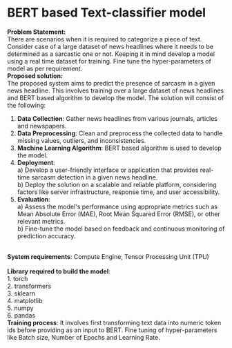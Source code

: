 # BERT based Text-classifier model 
<b>Problem Statement:</b>
<br>
There are scenarios when it is required to categorize a piece of text. Consider case 
of a large dataset of news headlines where it needs to be determined as a 
sarcastic one or not. Keeping it in mind develop a model using a real time dataset 
for training. Fine tune the hyper-parameters of model as per requirement.
<br>
<b>Proposed solution:</b>
<br>
The proposed system aims to predict the presence of sarcasm in a given news headline. This involves training over a large dataset of news headlines and BERT based algorithm to develop the model. The solution will consist of the following:
<br>
1. <b>Data Collection</b>: Gather news headlines from various journals, articles and newspapers.<br>
2. <b>Data Preprocessing</b>: Clean and preprocess the collected data to handle missing values, outliers, and inconsistencies.<br>
3. <b>Machine Learning Algorithm</b>: BERT based algorithm is used to develop the model.<br>
4. <b>Deployment</b>:
<br>a) Develop a user-friendly interface or application that provides real-time sarcasm detection in a given news headline.
<br>b) Deploy the solution on a scalable and reliable platform, considering factors like server infrastructure, response time, and user accessibility.<br>
5. <b>Evaluation</b>:
<br>a) Assess the model's performance using appropriate metrics such as Mean Absolute Error (MAE), Root Mean Squared Error (RMSE), or other relevant metrics.
<br>b) Fine-tune the model based on feedback and continuous monitoring of prediction accuracy.
<br>
<b>System requirements</b>: Compute Engine, Tensor Processing Unit (TPU)
<br>
<br>
<b>Library required to build the model</b>:
<br>
1. torch<br> 
2. transformers<br> 
3. sklearn<br> 
4. matplotlib<br> 
5. numpy<br>
6. pandas 
<br>
<b>Training process</b>: It involves first transforming text data into numeric token ids before providing as an input to BERT. Fine tuning of hyper-parameters like Batch size, Number of Epochs and Learning Rate.
